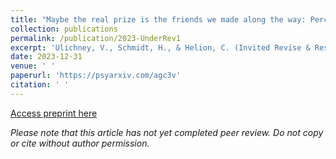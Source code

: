 ```yaml
---
title: "Maybe the real prize is the friends we made along the way: Perceived support is associated with enhanced emotional well-being in a U.S. sample."
collection: publications
permalink: /publication/2023-UnderRev1
excerpt: 'Ulichney, V., Schmidt, H., & Helion, C. (Invited Revise & Resubmit). &quot;Maybe the real prize is the friends we made along the way: Perceived support is associated with enhanced emotional well-being in a U.S. sample.&quot; <i>Under Review</i>.'
date: 2023-12-31
venue: ' '
paperurl: 'https://psyarxiv.com/agc3v'
citation: ' '
---
```


[Access preprint here](https://psyarxiv.com/agc3v)

*Please note that this article has not yet completed peer review. Do not copy or cite without author permission.*
